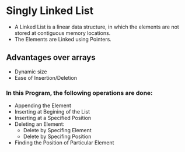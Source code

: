 # Singly Linked List

- A Linked List is a linear data structure, in which the elements are not stored at contiguous memory locations.
- The Elements are Linked using Pointers.

## Advantages over arrays 

- Dynamic size 
- Ease of Insertion/Deletion

### In this Program, the following operations are done:

- Appending the Element
- Inserting at Begining of the List
- Inserting at a Specified Position
- Deleting an Element:
    - Delete by Specifing Element
    - Delete by Specifing Position
- Finding the Position of Particular Element